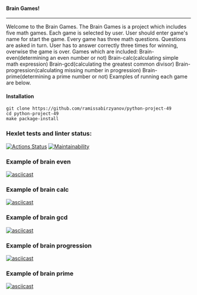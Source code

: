 #### Brain Games!


---


Welcome to the Brain Games.
The Brain Games is a project which includes five math games.
Each game is selected by user. User should enter game's name for start the game.
Every game has three math questions. Questions are asked in turn.
User has to answer correctly three times for winning, overwise the game is over.
Games which are included:
Brain-even(determining an even number or not)
Brain-calc(calculating simple math expression)
Brain-gcd(calculating the greatest common divisor)
Brain-progression(calculating missing number in progression)
Brain-prime(determining a prime number or not)
Examples of running each game are below.


#### Installation


```
git clone https://github.com/ramissabirzyanov/python-project-49
cd python-project-49
make package-install
```


### Hexlet tests and linter status:
[![Actions Status](https://github.com/ramisphoto/python-project-49/workflows/hexlet-check/badge.svg)](https://github.com/ramisphoto/python-project-49/actions)
[![Maintainability](https://api.codeclimate.com/v1/badges/99b0d981cd00b575104c/maintainability)](https://codeclimate.com/github/ramissabirzyanov/python-project-49/maintainability)


### Example of brain even
[![asciicast](https://asciinema.org/a/Sqwd3aaivBkomchcBBAlplZ01.svg)](https://asciinema.org/a/Sqwd3aaivBkomchcBBAlplZ01)


### Example of brain calc
[![asciicast](https://asciinema.org/a/s5RtL7PEdiDTvh8B9lB1fenZu.svg)](https://asciinema.org/a/s5RtL7PEdiDTvh8B9lB1fenZu)


### Example of brain gcd
[![asciicast](https://asciinema.org/a/zQCXg6oDtb2k3rSTngmzUAVFK.svg)](https://asciinema.org/a/zQCXg6oDtb2k3rSTngmzUAVFK)


### Example of brain progression
[![asciicast](https://asciinema.org/a/kPJASp8vKAvs0MDbzwSoVVa4r.svg)](https://asciinema.org/a/kPJASp8vKAvs0MDbzwSoVVa4r)


### Example of brain prime
[![asciicast](https://asciinema.org/a/0oJo3xEdOKjs9mgEWaxzJPTFN.svg)](https://asciinema.org/a/0oJo3xEdOKjs9mgEWaxzJPTFN)
